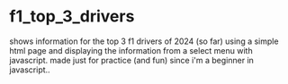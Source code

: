 # f1_top_3_drivers
shows information for the top 3 f1 drivers of 2024 (so far) using a simple html page and displaying the information from a select menu with javascript. made just for practice (and fun) since i'm a beginner in javascript..
